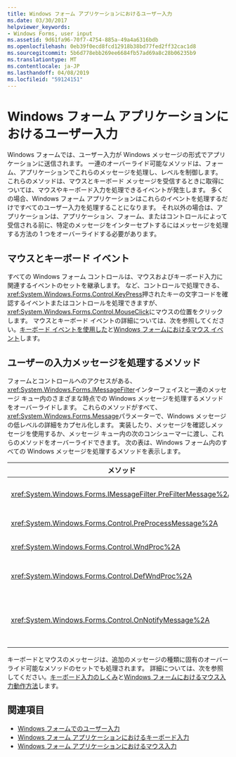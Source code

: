 ```yaml
---
title: Windows フォーム アプリケーションにおけるユーザー入力
ms.date: 03/30/2017
helpviewer_keywords:
- Windows Forms, user input
ms.assetid: 9d61fa96-70f7-4754-885a-49a4a6316bdb
ms.openlocfilehash: 0eb39f0ecd8fcd12918b38bd77fed2ff32cac1d8
ms.sourcegitcommit: 5b6d778ebb269ee6684fb57ad69a8c28b06235b9
ms.translationtype: MT
ms.contentlocale: ja-JP
ms.lasthandoff: 04/08/2019
ms.locfileid: "59124151"
---
```

# <a name="user-input-in-a-windows-forms-application"></a>Windows フォーム アプリケーションにおけるユーザー入力
Windows フォームでは、ユーザー入力が Windows メッセージの形式でアプリケーションに送信されます。 一連のオーバーライド可能なメソッドは、フォーム、アプリケーションでこれらのメッセージを処理し、レベルを制御します。 これらのメソッドは、マウスとキーボード メッセージを受信するときに取得については、マウスやキーボード入力を処理できるイベントが発生します。 多くの場合、Windows フォーム アプリケーションはこれらのイベントを処理するだけですべてのユーザー入力を処理することになります。 それ以外の場合は、アプリケーションは、アプリケーション、フォーム、またはコントロールによって受信される前に、特定のメッセージをインターセプトするにはメッセージを処理する方法の 1 つをオーバーライドする必要があります。  
  
## <a name="mouse-and-keyboard-events"></a>マウスとキーボード イベント  
 すべての Windows フォーム コントロールは、マウスおよびキーボード入力に関連するイベントのセットを継承します。 など、コントロールで処理できる、<xref:System.Windows.Forms.Control.KeyPress>押されたキーの文字コードを確認するイベントまたはコントロールを処理できますが、<xref:System.Windows.Forms.Control.MouseClick>にマウスの位置をクリックします。 マウスとキーボード イベントの詳細については、次を参照してください。[キーボード イベントを使用した](using-keyboard-events.md)と[Windows フォームにおけるマウス イベント](mouse-events-in-windows-forms.md)します。  
  
## <a name="methods-that-process-user-input-messages"></a>ユーザーの入力メッセージを処理するメソッド  
 フォームとコントロールへのアクセスがある、<xref:System.Windows.Forms.IMessageFilter>インターフェイスと一連のメッセージ キュー内のさまざまな時点での Windows メッセージを処理するメソッドをオーバーライドします。 これらのメソッドがすべて、<xref:System.Windows.Forms.Message>パラメーターで、Windows メッセージの低レベルの詳細をカプセル化します。 実装したり、メッセージを確認しメッセージを使用するか、メッセージ キュー内の次のコンシューマーに渡し、これらのメソッドをオーバーライドできます。 次の表は、Windows フォーム内のすべての Windows メッセージを処理するメソッドを表示します。  
  
|メソッド|メモ|  
|------------|-----------|  
|<xref:System.Windows.Forms.IMessageFilter.PreFilterMessage%2A>|このメソッドは、アプリケーション レベルで (ポストされたとも呼ばれます) の Windows メッセージをキューに置かれたを受け取ります。|  
|<xref:System.Windows.Forms.Control.PreProcessMessage%2A>|このメソッドが処理される前に、フォームとコントロールのレベルでの Windows メッセージを受け取ります。|  
|<xref:System.Windows.Forms.Control.WndProc%2A>|このメソッドは、フォームとコントロールのレベルでの Windows メッセージを処理します。|  
|<xref:System.Windows.Forms.Control.DefWndProc%2A>|このメソッドは、フォームとコントロールのレベルでの Windows メッセージの既定の処理を実行します。 これは、ウィンドウの最小限の機能を提供します。|  
|<xref:System.Windows.Forms.Control.OnNotifyMessage%2A>|このメソッドは、処理された後に、フォームとコントロールのレベルでメッセージを受け取ります。 <xref:System.Windows.Forms.ControlStyles.EnableNotifyMessage>このメソッドが呼び出されるのスタイル ビットを設定する必要があります。|  
  
 キーボードとマウスのメッセージは、追加のメッセージの種類に固有のオーバーライド可能なメソッドのセットでも処理されます。 詳細については、次を参照してください。[キーボード入力のしくみ](how-keyboard-input-works.md)と[Windows フォームにおけるマウス入力動作方法](how-mouse-input-works-in-windows-forms.md)します。  
  
## <a name="see-also"></a>関連項目

- [Windows フォームでのユーザー入力](user-input-in-windows-forms.md)
- [Windows フォーム アプリケーションにおけるキーボード入力](keyboard-input-in-a-windows-forms-application.md)
- [Windows フォーム アプリケーションにおけるマウス入力](mouse-input-in-a-windows-forms-application.md)
